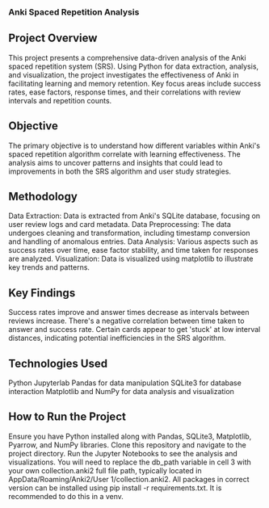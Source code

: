 ### Anki Spaced Repetition Analysis

## Project Overview

This project presents a comprehensive data-driven analysis of the Anki spaced repetition system (SRS). Using Python for data extraction, analysis, and visualization, the project investigates the effectiveness of Anki in facilitating learning and memory retention. Key focus areas include success rates, ease factors, response times, and their correlations with review intervals and repetition counts.

## Objective

The primary objective is to understand how different variables within Anki's spaced repetition algorithm correlate with learning effectiveness. The analysis aims to uncover patterns and insights that could lead to improvements in both the SRS algorithm and user study strategies.

## Methodology

Data Extraction: Data is extracted from Anki's SQLite database, focusing on user review logs and card metadata.
Data Preprocessing: The data undergoes cleaning and transformation, including timestamp conversion and handling of anomalous entries.
Data Analysis: Various aspects such as success rates over time, ease factor stability, and time taken for responses are analyzed.
Visualization: Data is visualized using matplotlib to illustrate key trends and patterns.

## Key Findings

Success rates improve and answer times decrease as intervals between reviews increase.
There's a negative correlation between time taken to answer and success rate.
Certain cards appear to get 'stuck' at low interval distances, indicating potential inefficiencies in the SRS algorithm.

## Technologies Used
Python
Jupyterlab
Pandas for data manipulation
SQLite3 for database interaction
Matplotlib and NumPy for data analysis and visualization

## How to Run the Project
Ensure you have Python installed along with Pandas, SQLite3, Matplotlib, Pyarrow, and NumPy libraries. Clone this repository and navigate to the project directory. Run the Jupyter Notebooks to see the analysis and visualizations. You will need to replace the db_path variable in cell 3 with your own collection.anki2 full file path, typically located in AppData/Roaming/Anki2/User 1/collection.anki2.
All packages in correct version can be installed using pip install -r requirements.txt. It is recommended to do this in a venv.
